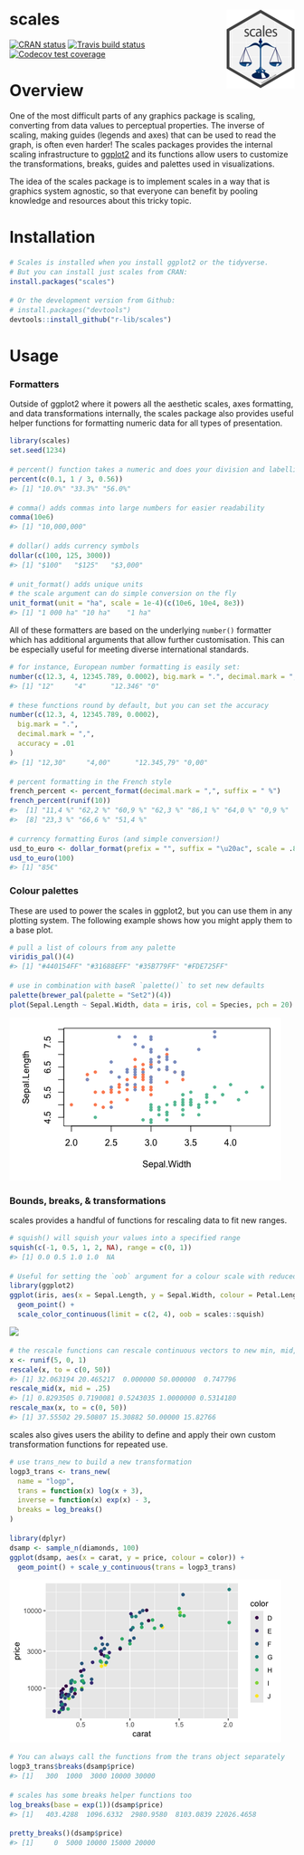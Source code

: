 
<!-- README.md is generated from README.Rmd. Please edit that file -->

# scales <a href='https://scales.r-lib.org'><img src='man/figures/logo.png' align="right" height="139" /></a>

<!-- badges: start -->

[![CRAN
status](https://www.r-pkg.org/badges/version/scales)](https://CRAN.R-project.org/package=scales)
[![Travis build
status](https://travis-ci.org/hadley/scales.svg?branch=master)](https://travis-ci.org/hadley/scales)
[![Codecov test
coverage](https://codecov.io/gh/hadley/scales/branch/master/graph/badge.svg)](https://codecov.io/gh/hadley/scales?branch=master)
<!-- badges: end -->

# Overview

One of the most difficult parts of any graphics package is scaling,
converting from data values to perceptual properties. The inverse of
scaling, making guides (legends and axes) that can be used to read the
graph, is often even harder\! The scales packages provides the internal
scaling infrastructure to [ggplot2](github.com/tidyverse/ggplot2) and
its functions allow users to customize the transformations, breaks,
guides and palettes used in visualizations.

The idea of the scales package is to implement scales in a way that is
graphics system agnostic, so that everyone can benefit by pooling
knowledge and resources about this tricky topic.

# Installation

``` r
# Scales is installed when you install ggplot2 or the tidyverse.
# But you can install just scales from CRAN:
install.packages("scales")

# Or the development version from Github:
# install.packages("devtools")
devtools::install_github("r-lib/scales")
```

# Usage

### Formatters

Outside of ggplot2 where it powers all the aesthetic scales, axes
formatting, and data transformations internally, the scales package also
provides useful helper functions for formatting numeric data for all
types of presentation.

``` r
library(scales)
set.seed(1234)

# percent() function takes a numeric and does your division and labelling for you
percent(c(0.1, 1 / 3, 0.56))
#> [1] "10.0%" "33.3%" "56.0%"

# comma() adds commas into large numbers for easier readability
comma(10e6)
#> [1] "10,000,000"

# dollar() adds currency symbols
dollar(c(100, 125, 3000))
#> [1] "$100"   "$125"   "$3,000"

# unit_format() adds unique units
# the scale argument can do simple conversion on the fly
unit_format(unit = "ha", scale = 1e-4)(c(10e6, 10e4, 8e3))
#> [1] "1 000 ha" "10 ha"    "1 ha"
```

All of these formatters are based on the underlying `number()` formatter
which has additional arguments that allow further customisation. This
can be especially useful for meeting diverse international standards.

``` r
# for instance, European number formatting is easily set:
number(c(12.3, 4, 12345.789, 0.0002), big.mark = ".", decimal.mark = ",")
#> [1] "12"     "4"      "12.346" "0"

# these functions round by default, but you can set the accuracy
number(c(12.3, 4, 12345.789, 0.0002),
  big.mark = ".",
  decimal.mark = ",",
  accuracy = .01
)
#> [1] "12,30"     "4,00"      "12.345,79" "0,00"

# percent formatting in the French style
french_percent <- percent_format(decimal.mark = ",", suffix = " %")
french_percent(runif(10))
#>  [1] "11,4 %" "62,2 %" "60,9 %" "62,3 %" "86,1 %" "64,0 %" "0,9 %" 
#>  [8] "23,3 %" "66,6 %" "51,4 %"

# currency formatting Euros (and simple conversion!)
usd_to_euro <- dollar_format(prefix = "", suffix = "\u20ac", scale = .85)
usd_to_euro(100)
#> [1] "85€"
```

### Colour palettes

These are used to power the scales in ggplot2, but you can use them in
any plotting system. The following example shows how you might apply
them to a base plot.

``` r
# pull a list of colours from any palette
viridis_pal()(4)
#> [1] "#440154FF" "#31688EFF" "#35B779FF" "#FDE725FF"

# use in combination with baseR `palette()` to set new defaults
palette(brewer_pal(palette = "Set2")(4))
plot(Sepal.Length ~ Sepal.Width, data = iris, col = Species, pch = 20)
```

![](man/figures/README-palettes-1.png)<!-- -->

### Bounds, breaks, & transformations

scales provides a handful of functions for rescaling data to fit new
ranges.

``` r
# squish() will squish your values into a specified range
squish(c(-1, 0.5, 1, 2, NA), range = c(0, 1))
#> [1] 0.0 0.5 1.0 1.0  NA

# Useful for setting the `oob` argument for a colour scale with reduced limits
library(ggplot2)
ggplot(iris, aes(x = Sepal.Length, y = Sepal.Width, colour = Petal.Length)) +
  geom_point() +
  scale_color_continuous(limit = c(2, 4), oob = scales::squish)
```

![](man/figures/README-squish-1.png)<!-- -->

``` r
# the rescale functions can rescale continuous vectors to new min, mid, or max values
x <- runif(5, 0, 1)
rescale(x, to = c(0, 50))
#> [1] 32.063194 20.465217  0.000000 50.000000  0.747796
rescale_mid(x, mid = .25)
#> [1] 0.8293505 0.7190081 0.5243035 1.0000000 0.5314180
rescale_max(x, to = c(0, 50))
#> [1] 37.55502 29.50807 15.30882 50.00000 15.82766
```

scales also gives users the ability to define and apply their own custom
transformation functions for repeated use.

``` r
# use trans_new to build a new transformation
logp3_trans <- trans_new(
  name = "logp",
  trans = function(x) log(x + 3),
  inverse = function(x) exp(x) - 3,
  breaks = log_breaks()
)

library(dplyr)
dsamp <- sample_n(diamonds, 100)
ggplot(dsamp, aes(x = carat, y = price, colour = color)) +
  geom_point() + scale_y_continuous(trans = logp3_trans)
```

![](man/figures/README-transforms-1.png)<!-- -->

``` r
# You can always call the functions from the trans object separately
logp3_trans$breaks(dsamp$price)
#> [1]   300  1000  3000 10000 30000

# scales has some breaks helper functions too
log_breaks(base = exp(1))(dsamp$price)
#> [1]   403.4288  1096.6332  2980.9580  8103.0839 22026.4658

pretty_breaks()(dsamp$price)
#> [1]     0  5000 10000 15000 20000
```
